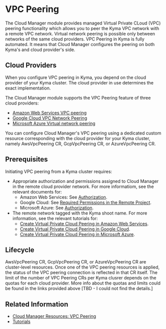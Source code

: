 # VPC Peering

The Cloud Manager module provides managed Virtual Private CLoud (VPC) peering functionality which allows you to peer the Kyma VPC network with a remote VPC network. Virtual network peering is possible only between networks of the same cloud providers. VPC Peering in Kyma is fully automated. It means that Cloud Manager configures the peering on both Kyma's and cloud provider's side.

## Cloud Providers

When you configure VPC peering in Kyma, you depend on the cloud provider of your Kyma cluster. The cloud provider in use determines the exact implementation.

The Cloud Manager module supports the VPC Peering feature of three cloud providers:

* [Amazon Web Services VPC peering](https://docs.aws.amazon.com/vpc/latest/peering/what-is-vpc-peering.html)
* [Google Cloud VPC Network Peering](https://cloud.google.com/vpc/docs/vpc-peering)
* [Microsoft Azure Virtual network peering](https://learn.microsoft.com/en-us/azure/virtual-network/virtual-network-peering-overview)

You can configure Cloud Manager's VPC peering using a dedicated custom resource corresponding with the cloud provider for your Kyma cluster, namely AwsVpcPeering CR, GcpVpcPeering CR, or AzureVpcPeering CR.

## Prerequisites

Initiating VPC peering from a Kyma cluster requires:

* Appropriate authorization and permissions assigned to Cloud Manager in the remote cloud provider network. For more informatiom, see the relevant documents for:
  * Amazon Web Services: See [Authorization](https://github.com/kyma-project/cloud-manager/blob/main/docs/user/resources/04-30-10-aws-vpc-peering.md#authorization).
  * Google Cloud: See [Required Permissions in the Remote Project](https://github.com/kyma-project/cloud-manager/blob/main/docs/user/resources/04-30-20-gcp-vpc-peering.md).
  * Microsoft Azure: See [Authorization](https://github.com/kyma-project/cloud-manager/blob/main/docs/user/resources/04-30-30-azure-vpc-peering.md).
* The remote network tagged with the Kyma shoot name. For more information, see the relevant tutorials for:
  * [Create Virtual Private Cloud Peering in Amazon Web Services](https://github.com/kyma-project/cloud-manager/blob/main/docs/user/tutorials/01-30-10-aws-vpc-peering.mdn).
  * [Create Virtual Private Cloud Peering in Google Cloud](https://github.com/kyma-project/cloud-manager/blob/main/docs/user/tutorials/01-30-20-gcp-vpc-peering.md).
  * [Create Virtual Private Cloud Peering in Microsoft Azure](https://github.com/kyma-project/cloud-manager/blob/main/docs/user/tutorials/01-30-30-azure-vpc-peering.md).

## Lifecycle

AwsVpcPeering CR, GcpVpcPeering CR, or AzureVpcPeering CR are cluster-level resources. Once one of the VPC peering resources is applied, the status of the VPC peering connection is reflected in that CR itself. The limit of the number of VPC Peering CRs per Kyma clusrer depends on the quotas for each cloud provider. More info about the quotas and limits could be found in the links provided above [TBD - I could not find the details.]

## Related Information

* [Cloud Manager Resources: VPC Peering](./resources#vpc-peering)
* [Tutorials](./tutorials/README.md)